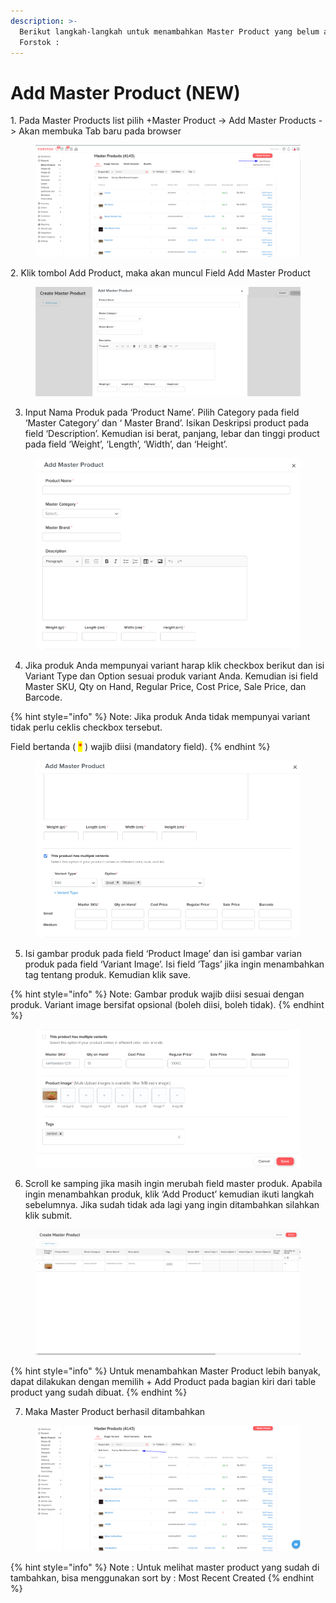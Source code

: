 ```yaml
---
description: >-
  Berikut langkah-langkah untuk menambahkan Master Product yang belum ada di
  Forstok :
---
```


# Add Master Product (NEW)

1\. Pada Master Products list pilih +Master Product -> Add Master Products -> Akan membuka Tab baru pada browser

<figure><img src="../../.gitbook/assets/image (2) (1) (1).png" alt=""><figcaption></figcaption></figure>

2\. Klik tombol Add Product, maka akan muncul Field Add Master Product

<figure><img src="../../.gitbook/assets/qw.png" alt=""><figcaption></figcaption></figure>

3. Input Nama Produk pada ‘Product Name’. Pilih Category pada field ‘Master Category’ dan ‘ Master Brand’. Isikan Deskripsi product pada field ‘Description’. Kemudian isi berat, panjang, lebar dan tinggi product pada field ‘Weight’, ‘Length’, ‘Width’, dan ‘Height’.

<figure><img src="../../.gitbook/assets/df.png" alt=""><figcaption></figcaption></figure>

4. Jika produk Anda mempunyai variant harap klik checkbox berikut dan isi Variant Type dan Option sesuai produk variant Anda. Kemudian isi field Master SKU, Qty on Hand, Regular Price, Cost Price, Sale Price, dan Barcode.

{% hint style="info" %}
Note: Jika produk Anda tidak mempunyai variant tidak perlu ceklis checkbox tersebut.

Field bertanda ( <mark style="color:red;">\*</mark> ) wajib diisi (mandatory field).
{% endhint %}

<figure><img src="../../.gitbook/assets/plk.png" alt=""><figcaption></figcaption></figure>

5. Isi gambar produk pada field ‘Product Image’ dan isi gambar varian produk pada field ‘Variant Image’. Isi field ‘Tags’ jika ingin menambahkan tag tentang produk. Kemudian klik save.

{% hint style="info" %}
Note: Gambar produk wajib diisi sesuai dengan produk. Variant image bersifat opsional (boleh diisi, boleh tidak).
{% endhint %}

<figure><img src="../../.gitbook/assets/ghb.png" alt=""><figcaption></figcaption></figure>

6. Scroll ke samping jika masih ingin merubah field master produk. Apabila ingin menambahkan produk, klik ‘Add Product’ kemudian ikuti langkah sebelumnya. Jika sudah tidak ada lagi yang ingin ditambahkan silahkan klik submit.

<figure><img src="../../.gitbook/assets/vbc.png" alt=""><figcaption></figcaption></figure>

{% hint style="info" %}
Untuk menambahkan Master Product lebih banyak, dapat dilakukan dengan memilih + Add Product pada bagian kiri dari table product yang sudah dibuat.&#x20;
{% endhint %}

7. Maka Master Product berhasil ditambahkan

<figure><img src="../../.gitbook/assets/image (2) (1).png" alt=""><figcaption></figcaption></figure>

{% hint style="info" %}
Note : Untuk melihat master product yang sudah di tambahkan, bisa menggunakan sort by : Most Recent Created&#x20;
{% endhint %}
